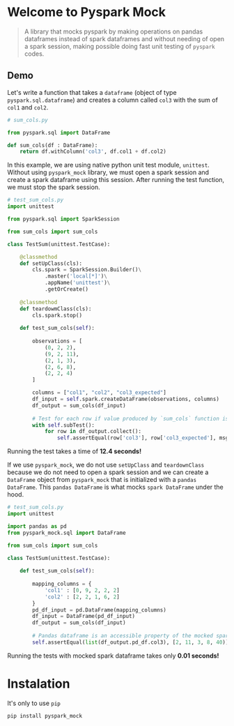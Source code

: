 # Welcome to Pyspark Mock
> A library that mocks pyspark by making operations on pandas dataframes instead of spark dataframes and without needing of open a spark session, making possible doing fast unit testing of `pyspark` codes.

## Demo

Let's write a function that takes a `dataframe` (object of type `pyspark.sql.dataframe`) and creates a column called `col3` with the sum of `col1` and `col2`.

```python
# sum_cols.py

from pyspark.sql import DataFrame

def sum_cols(df : DataFrame):
    return df.withColumn('col3', df.col1 + df.col2)
```

In this example, we are using native python unit test module, `unittest`. Without using `pyspark_mock` library, we must open a spark session and create a spark dataframe using this session. After running the test function, we must stop the spark session.

```python
# test_sum_cols.py
import unittest

from pyspark.sql import SparkSession

from sum_cols import sum_cols

class TestSum(unittest.TestCase):

    @classmethod
    def setUpClass(cls):
        cls.spark = SparkSession.Builder()\
            .master('local[*]')\
            .appName('unittest')\
            .getOrCreate()
            
    @classmethod
    def teardowmClass(cls):
        cls.spark.stop()
        
    def test_sum_cols(self):
        
        observations = [
            (0, 2, 2),
            (9, 2, 11),
            (2, 1, 3), 
            (2, 6, 8),
            (2, 2, 4) 
        ]

        columns = ["col1", "col2", "col3_expected"]
        df_input = self.spark.createDataFrame(observations, columns)
        df_output = sum_cols(df_input)
        
        # Test for each row if value produced by `sum_cols` function is as expected
        with self.subTest():
            for row in df_output.collect():
                self.assertEqual(row['col3'], row['col3_expected'], msg = row)
```

Running the test takes a time of **12.4 seconds!**

[comment]: <> (TODO: write log of `unittest` without using mocked spark dataframe)

If we use `pyspark_mock`, we do not use `setUpClass` and `teardownClass` because we do not need to open a spark session and we can create a `DataFrame` object from `pyspark_mock` that is initialized with a `pandas DataFrame`. This `pandas DataFrame` is what mocks `spark DataFrame` under the hood.

```python
# test_sum_cols.py
import unittest

import pandas as pd
from pyspark_mock.sql import DataFrame

from sum_cols import sum_cols

class TestSum(unittest.TestCase):
        
    def test_sum_cols(self):
        
        mapping_columns = {
            'col1' : [0, 9, 2, 2, 2]
            'col2' : [2, 2, 1, 6, 2]
        }
        pd_df_input = pd.DataFrame(mapping_columns)
        df_input = DataFrame(pd_df_input)
        df_output = sum_cols(df_input)
        
        # Pandas dataframe is an accessible property of the mocked spark dataframe
        self.assertEqual(list(df_output.pd_df.col3), [2, 11, 3, 8, 40)]
```

Running the tests with mocked spark dataframe takes only **0.01 seconds!**

[comment]: <> (TODO: write log of `unittest` with using mocked spark dataframe)


# Instalation

It's only to use `pip`

```bash
pip install pyspark_mock
```
